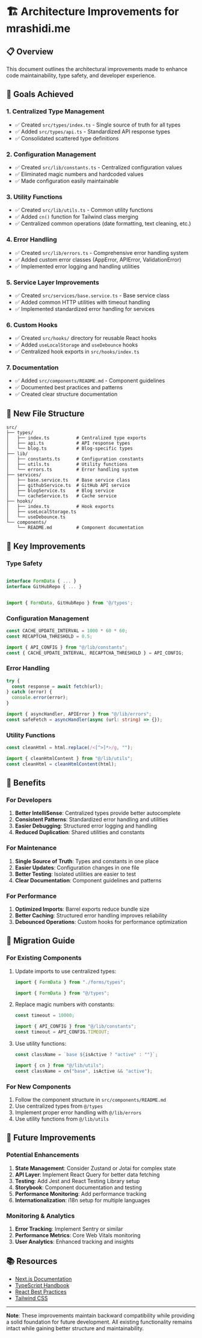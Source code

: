 # 🏗️ Architecture Improvements for mrashidi.me

## 📋 Overview

This document outlines the architectural improvements made to enhance code maintainability, type safety, and developer experience.

## 🎯 Goals Achieved

### 1. **Centralized Type Management**

- ✅ Created `src/types/index.ts` - Single source of truth for all types
- ✅ Added `src/types/api.ts` - Standardized API response types
- ✅ Consolidated scattered type definitions

### 2. **Configuration Management**

- ✅ Created `src/lib/constants.ts` - Centralized configuration values
- ✅ Eliminated magic numbers and hardcoded values
- ✅ Made configuration easily maintainable

### 3. **Utility Functions**

- ✅ Created `src/lib/utils.ts` - Common utility functions
- ✅ Added `cn()` function for Tailwind class merging
- ✅ Centralized common operations (date formatting, text cleaning, etc.)

### 4. **Error Handling**

- ✅ Created `src/lib/errors.ts` - Comprehensive error handling system
- ✅ Added custom error classes (AppError, APIError, ValidationError)
- ✅ Implemented error logging and handling utilities

### 5. **Service Layer Improvements**

- ✅ Created `src/services/base.service.ts` - Base service class
- ✅ Added common HTTP utilities with timeout handling
- ✅ Implemented standardized error handling for services

### 6. **Custom Hooks**

- ✅ Created `src/hooks/` directory for reusable React hooks
- ✅ Added `useLocalStorage` and `useDebounce` hooks
- ✅ Centralized hook exports in `src/hooks/index.ts`

### 7. **Documentation**

- ✅ Added `src/components/README.md` - Component guidelines
- ✅ Documented best practices and patterns
- ✅ Created clear structure documentation

## 📁 New File Structure

```
src/
├── types/
│   ├── index.ts          # Centralized type exports
│   ├── api.ts            # API response types
│   └── blog.ts           # Blog-specific types
├── lib/
│   ├── constants.ts      # Configuration constants
│   ├── utils.ts          # Utility functions
│   └── errors.ts         # Error handling system
├── services/
│   ├── base.service.ts   # Base service class
│   ├── githubService.ts  # GitHub API service
│   ├── blogService.ts    # Blog service
│   └── cacheService.ts   # Cache service
├── hooks/
│   ├── index.ts          # Hook exports
│   ├── useLocalStorage.ts
│   └── useDebounce.ts
└── components/
    └── README.md         # Component documentation
```

## 🔧 Key Improvements

### **Type Safety**

```typescript

interface FormData { ... }
interface GitHubRepo { ... }


import { FormData, GitHubRepo } from '@/types';
```

### **Configuration Management**

```typescript
const CACHE_UPDATE_INTERVAL = 1000 * 60 * 60;
const RECAPTCHA_THRESHOLD = 0.5;

import { API_CONFIG } from "@/lib/constants";
const { CACHE_UPDATE_INTERVAL, RECAPTCHA_THRESHOLD } = API_CONFIG;
```

### **Error Handling**

```typescript
try {
  const response = await fetch(url);
} catch (error) {
  console.error(error);
}

import { asyncHandler, APIError } from "@/lib/errors";
const safeFetch = asyncHandler(async (url: string) => {});
```

### **Utility Functions**

```typescript
const cleanHtml = html.replace(/<[^>]*>/g, "");

import { cleanHtmlContent } from "@/lib/utils";
const cleanHtml = cleanHtmlContent(html);
```

## 🚀 Benefits

### **For Developers**

1. **Better IntelliSense**: Centralized types provide better autocomplete
2. **Consistent Patterns**: Standardized error handling and utilities
3. **Easier Debugging**: Structured error logging and handling
4. **Reduced Duplication**: Shared utilities and constants

### **For Maintenance**

1. **Single Source of Truth**: Types and constants in one place
2. **Easier Updates**: Configuration changes in one file
3. **Better Testing**: Isolated utilities are easier to test
4. **Clear Documentation**: Component guidelines and patterns

### **For Performance**

1. **Optimized Imports**: Barrel exports reduce bundle size
2. **Better Caching**: Structured error handling improves reliability
3. **Debounced Operations**: Custom hooks for performance optimization

## 📝 Migration Guide

### **For Existing Components**

1. Update imports to use centralized types:

   ```typescript
   import { FormData } from "./forms/types";

   import { FormData } from "@/types";
   ```

2. Replace magic numbers with constants:

   ```typescript
   const timeout = 10000;

   import { API_CONFIG } from "@/lib/constants";
   const timeout = API_CONFIG.TIMEOUT;
   ```

3. Use utility functions:

   ```typescript
   const className = `base ${isActive ? "active" : ""}`;

   import { cn } from "@/lib/utils";
   const className = cn("base", isActive && "active");
   ```

### **For New Components**

1. Follow the component structure in `src/components/README.md`
2. Use centralized types from `@/types`
3. Implement proper error handling with `@/lib/errors`
4. Use utility functions from `@/lib/utils`

## 🔮 Future Improvements

### **Potential Enhancements**

1. **State Management**: Consider Zustand or Jotai for complex state
2. **API Layer**: Implement React Query for better data fetching
3. **Testing**: Add Jest and React Testing Library setup
4. **Storybook**: Component documentation and testing
5. **Performance Monitoring**: Add performance tracking
6. **Internationalization**: i18n setup for multiple languages

### **Monitoring & Analytics**

1. **Error Tracking**: Implement Sentry or similar
2. **Performance Metrics**: Core Web Vitals monitoring
3. **User Analytics**: Enhanced tracking and insights

## 📚 Resources

- [Next.js Documentation](https://nextjs.org/docs)
- [TypeScript Handbook](https://www.typescriptlang.org/docs/)
- [React Best Practices](https://react.dev/learn)
- [Tailwind CSS](https://tailwindcss.com/docs)

---

**Note**: These improvements maintain backward compatibility while providing a solid foundation for future development. All existing functionality remains intact while gaining better structure and maintainability.
